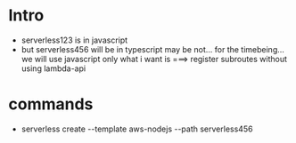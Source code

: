 # Intro
- serverless123 is in javascript
- but serverless456 will be in typescript
    may be not... for the timebeing... we will use javascript only
    what i want is ===> register subroutes without using lambda-api

# commands
- serverless create --template aws-nodejs --path serverless456